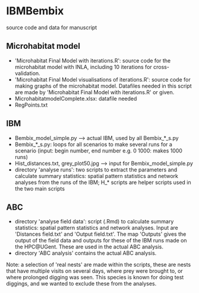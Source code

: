 # IBMBembix
source code and data for manuscript

## Microhabitat model
- 'Microhabitat Final Model with iterations.R': source code for the microhabitat model with INLA, including 10 iterations for cross-validation.
- 'Microhabitat Final Model visualisations of iterations.R': source code for making graphs of the microhabitat model. Datafiles needed in this script are made by 'Microhabitat Final Model with iterations.R' or given.
- MicrohabitatmodelComplete.xlsx: datafile needed
- RegPoints.txt

## IBM
- Bembix_model_simple.py --> actual IBM, used by all Bembix_*_s.py
- Bembix_*_s.py: loops for all scenarios to make several runs for a scenario (input: begin number, end number e.g. 0 1000: makes 1000 runs)
- Hist_distances.txt, grey_plot50.jpg --> input for Bembix_model_simple.py
- directory 'analyse runs': two scripts to extract the parameters and calculate summary statistics: spatial pattern statistics and network analyses from the runs of the IBM; H_* scripts are helper scripts used in the two main scripts

## ABC
- directory 'analyse field data': script (.Rmd) to calculate summary statistics: spatial pattern statistics and network analyses. Input are 'Distances field.txt' and 'Output field.txt'. The map 'Outputs' gives the output of the field data and outputs for these of the IBM runs made on the HPC@UGent. These are used in the actual ABC analysis.
- directory 'ABC analysis' contains the actual ABC analysis.



Note: a selection of 'real nests' are made within the scripts, these are nests that have multiple visits on several days, where prey were brought to, or where prolonged digging was seen. This species is known for doing test diggings, and we wanted to exclude these from the analyses.
